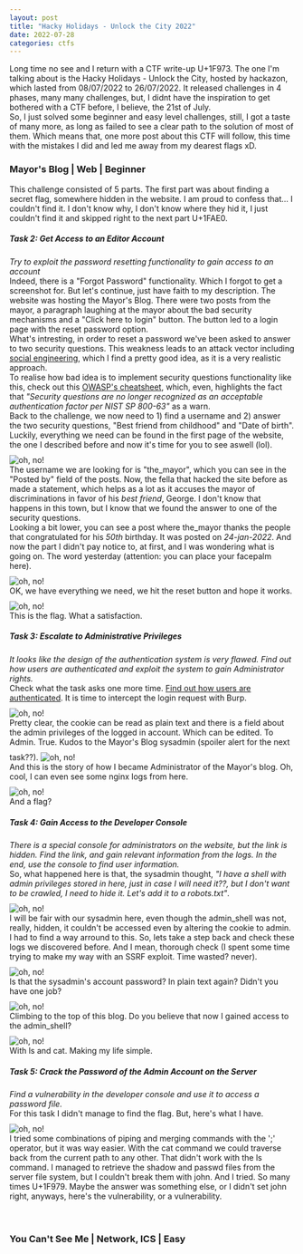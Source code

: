 ```yaml
---
layout: post
title: "Hacky Holidays - Unlock the City 2022"
date: 2022-07-28
categories: ctfs
---
```


Long time no see and I return with a CTF write-up U+1F973. The one I'm talking about is the Hacky Holidays - Unlock the City, hosted by hackazon, which lasted from 08/07/2022 to 26/07/2022. It released challenges in 4 phases, many many challenges, but, I didnt have the inspiration to get bothered with a CTF before, I believe, the 21st of July.<br>So, I just solved some beginner and easy level challenges, still, I got a taste of many more, as long as failed to see a clear path to the solution of most of them. Which means that, one more post about this CTF will follow, this time with the mistakes I did and led me away from my dearest flags xD.

<article>
	<h3><b>Mayor's Blog | Web | Beginner</b></h3>
	This challenge consisted of 5 parts. The first part was about finding a secret flag, somewhere hidden in the website. I am proud to confess that... I couldn't find it. I don't know why, I don't know where they hid it, I just couldn't find it and skipped right to the next part U+1FAE0.
	<h5>Task 2: Get Access to an Editor Account</h5>
	<i>Try to exploit the password resetting functionality to gain access to an account</i><br>
	Indeed, there is a "Forgot Password" functionality. Which I forgot to get a screenshot for. But let's continue, just have faith to my description. The website was hosting the Mayor's Blog. There were two posts from the mayor, a paragraph laughing at the mayor about the bad security mechanisms and a "Click here to login" button. The button led to a login page with the reset password option.<br>
	What's intresting, in order to reset a password we've been asked to answer to two security questions. This weakness leads to an attack vector including <u>social engineering</u>, which I find a pretty good idea, as it is a very realistic approach.<br>
	To realise how bad idea is to implement security questions functionality like this, check out this <a href='https://cheatsheetseries.owasp.org/cheatsheets/Choosing_and_Using_Security_Questions_Cheat_Sheet.html'>OWASP's cheatsheet</a>, which, even, highlights the fact that <i>"Security questions are no longer recognized as an acceptable authentication factor per NIST SP 800-63"</i> as a warn.<br>
	Back to the challenge, we now need to 1) find a username and 2) answer the two security questions, "Best friend from childhood" and "Date of birth". Luckily, everything we need can be found in the first page of the website, the one I described before and now it's time for you to see aswell (lol).<br>
	<img src="assets/images/ctfs/hacky_holidays/mayor's_blog/2_info_marked.png" alt="oh, no!" style="margin-top: 2%; max-width: 100%"><br>
	The username we are looking for is "the_mayor", which you can see in the "Posted by" field of the posts. Now, the fella that hacked the site before as made a statement, which helps as a lot as it accuses the mayor of discriminations in favor of his <i>best friend</i>, George. I don't know that happens in this town, but I know that we found the answer to one of the security questions.<br>
	Looking a bit lower, you can see a post where the_mayor thanks the people that congratulated for his <i>50th</i> birthday. It was posted on <i>24-jan-2022</i>. And now the part I didn't pay notice to, at first, and I was wondering what is going on. The word yesterday (attention: you can place your facepalm here).<br>
	<img src="assets/images/ctfs/hacky_holidays/mayor's_blog/2_reset.png" alt="oh, no!" style="margin-top: 2%; max-width: 100%"><br>
	OK, we have everything we need, we hit the reset button and hope it works.<br>
	<img src="/securityegg/assets/images/ctfs/hacky_holidays/mayor's_blog/2_flag.png" alt="oh, no!" style="margin-top: 2%; max-width: 100%"><br>
	This is the flag. What a satisfaction.
	<h5>Task 3: Escalate to Administrative Privileges</h5>
	<i>It looks like the design of the authentication system is very flawed. Find out how users are authenticated and exploit the system to gain Administrator rights.</i><br>
	Check what the task asks one more time. <u>Find out how users are authenticated</u>. It is time to intercept the login request with Burp.<br>
	<img src="assets/images/ctfs/hacky_holidays/mayor's_blog/3_admin_marked.png" alt="oh, no!" style="margin-top: 2%; max-width: 100%"><br>
	Pretty clear, the cookie can be read as plain text and there is a field about the admin privileges of the logged in account. Which can be edited. To Admin. True. Kudos to the Mayor's Blog sysadmin (spoiler alert for the next task??).
	<img src="assets/images/ctfs/hacky_holidays/mayor's_blog/3_logged_as_admin_marked.png" alt="oh, no!" style="margin-top: 2%; max-width: 100%"><br>
	And this is the story of how I became Administrator of the Mayor's blog. Oh, cool, I can even see some nginx logs from here.<br>
	<img src="assets/images/ctfs/hacky_holidays/mayor's_blog/3_flag.png" alt="oh, no!" style="margin-top: 2%; max-width: 100%"><br>
	And a flag?<br>
	<h5>Task 4: Gain Access to the Developer Console</h5>
	<i>There is a special console for administrators on the website, but the link is hidden. Find the link, and gain relevant information from the logs. In the end, use the console to find user information.</i><br>
	So, what happened here is that, the sysadmin thought,<i> "I have a shell with admin privileges stored in here, just in case I will need it??, but I don't want to be crawled, I need to hide it. Let's add it to a robots.txt"</i>.<br>
	<img src="assets/images/ctfs/hacky_holidays/mayor's_blog/4_robots.png" alt="oh, no!" style="margin-top: 2%; max-width: 100%"><br>
	I will be fair with our sysadmin here, even though the admin_shell was not, really, hidden, it couldn't be accessed even by altering the cookie to admin. I had to find a way arround to this. So, lets take a step back and check these logs we discovered before. And I mean, thorough check (I spent some time trying to make my way with an SSRF exploit. Time wasted? never).<br>
	<img src="assets/images/ctfs/hacky_holidays/mayor's_blog/4_sysadmin.png" alt="oh, no!" style="margin-top: 2%; max-width: 100%"><br>
	Is that the sysadmin's account password? In plain text again? Didn't you have one job?<br>
	<img src="assets/images/ctfs/hacky_holidays/mayor's_blog/4_logged_as_sysadmin.png" alt="oh, no!" style="margin-top: 2%; max-width: 100%"><br>
	Climbing to the top of this blog. Do you believe that now I gained access to the admin_shell?<br>
	<img src="assets/images/ctfs/hacky_holidays/mayor's_blog/4_flag.png" alt="oh, no!" style="margin-top: 2%; max-width: 100%"><br>
	With ls and cat. Making my life simple.<br>
	<h5>Task 5: Crack the Password of the Admin Account on the Server</h5>
	<i>Find a vulnerability in the developer console and use it to access a password file.</i><br>
	For this task I didn't manage to find the flag. But, here's what I have.
	<img src="assets/images/ctfs/hacky_holidays/mayor's_blog/5_pass_shad.png" alt="oh, no!" style="margin-top: 2%; max-width: 100%"><br>
	I tried some combinations of piping and merging commands with the ';' operator, but it was way easier. With the cat command we could traverse back from the current path to any other. That didn't work with the ls command. I managed to retrieve the shadow and passwd files from the server file system, but I couldn't break them with john. And I tried. So many times U+1F979. Maybe the answer was something else, or I didn't set john right, anyways, here's the vulnerability, or a vulnerability.
</article><br><br>
<article>
<h3><b>You Can't See Me | Network, ICS | Easy</b></h3>
</article>

